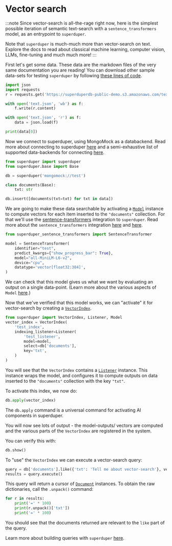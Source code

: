 # Vector search

:::note
Since vector-search is all-the-rage right now, 
here is the simplest possible iteration of semantic 
text-search with a `sentence_transformers` model, 
as an entrypoint to `superduper`.

Note that `superduper` is much-much more than vector-search
on text. Explore the docs to read about classical machine learning, 
computer vision, LLMs, fine-tuning and much much more!
:::


First let's get some data. These data are the markdown files 
of the very same documentation you are reading!
You can download other sample data-sets for testing `superduper`
by following [these lines of code](../reusable_snippets/get_useful_sample_data).


```python
import json
import requests 
r = requests.get('https://superduperdb-public-demo.s3.amazonaws.com/text.json')

with open('text.json', 'wb') as f:
    f.write(r.content)

with open('text.json', 'r') as f:
    data = json.load(f)        

print(data[0])
```

Now we connect to superduper, using MongoMock as a databackend.
Read more about connecting to superduper [here](../core_api/connect) and
a semi-exhaustive list of supported data-backends for connecting [here](../reusable_snippets/connect_to_superduper).


```python
from superduper import superduper
from superduper.base import Base

db = superduper('mongomock://test')

class documents(Base):
    txt: str

db.insert([documents(txt=txt) for txt in data])
```

We are going to make these data searchable by activating a [`Model`](../apply_api/model) instance 
to compute vectors for each item inserted to the `"documents"` collection.
For that we'll use the [sentence-transformers](https://sbert.net/) integration to `superduper`.
Read more about the `sentence_transformers` integration [here](../ai_integrations/sentence_transformers)
and [here](../../api/ext/sentence_transformers/).


```python
from superduper_sentence_transformers import SentenceTransformer

model = SentenceTransformer(
    identifier="test",
    predict_kwargs={"show_progress_bar": True},
    model="all-MiniLM-L6-v2",
    device="cpu",
    datatype='vector[float32:384]',
)
```

We can check that this model gives us what we want by evaluating an output 
on a single data-point. (Learn more about the various aspects of `Model` [here](../models/).)

Now that we've verified that this model works, we can "activate" it for 
vector-search by creating a [`VectorIndex`](../apply_api/vector_index).


```python
from superduper import VectorIndex, Listener, Model
vector_index = VectorIndex(
    'test_index',
    indexing_listener=Listener(
        'test_listener',
        model=model,
        select=db['documents'],
        key='txt',
    )
)
```

You will see that the `VectorIndex` contains a [`Listener`](../apply_api/listener) instance.
This instance wraps the model, and configures it to compute outputs 
on data inserted to the `"documents"` collection with the key `"txt"`.

To activate this index, we now do:


```python
db.apply(vector_index)
```

The `db.apply` command is a universal command for activating AI components in superduper.

You will now see lots of output - the model-outputs/ vectors are computed 
and the various parts of the `VectorIndex` are registered in the system.

You can verify this with:


```python
db.show()
```

To "use" the `VectorIndex` we can execute a vector-search query:


```python
query = db['documents'].like({'txt': 'Tell me about vector-search'}, vector_index=vector_index.identifier, n=3).select()
results = query.execute()
```

This query will return a cursor of [`Document`](../fundamentals/document) instances.
To obtain the raw dictionaries, call the `.unpack()` command:


```python
for r in results:
    print('=' * 100)
    print(r.unpack()['txt'])
    print('=' * 100)
```

You should see that the documents returned are relevant to the `like` part of the 
query.

Learn more about building queries with `superduper` [here](../execute_api/overview.md).
